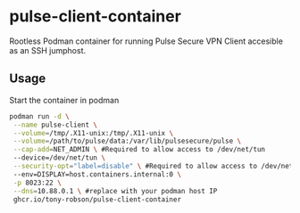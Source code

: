 # pulse-client-container
Rootless Podman container for running Pulse Secure VPN Client accesible as an SSH jumphost.

## Usage

Start the container in podman

~~~ sh
podman run -d \
 --name pulse-client \
 --volume=/tmp/.X11-unix:/tmp/.X11-unix \
 --volume=/path/to/pulse/data:/var/lib/pulsesecure/pulse \
 --cap-add=NET_ADMIN \ #Required to allow access to /dev/net/tun
 --device=/dev/net/tun \
 --security-opt="label=disable" \ #Required to allow access to /dev/net/tun
 --env=DISPLAY=host.containers.internal:0 \
 -p 8023:22 \
 --dns=10.88.0.1 \ #replace with your podman host IP
 ghcr.io/tony-robson/pulse-client-container
~~~


